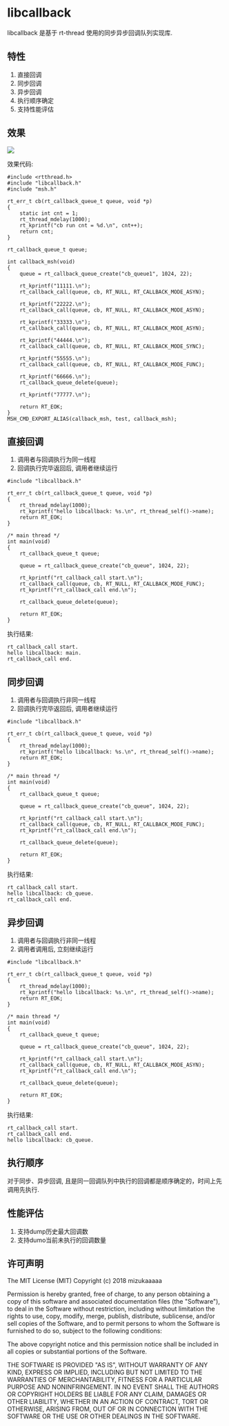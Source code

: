 # libcallback

libcallback 是基于 rt-thread 使用的同步异步回调队列实现库. 

## 特性
1. 直接回调
2. 同步回调
3. 异步回调
4. 执行顺序确定
5. 支持性能评估

## 效果

![](https://i.imgur.com/FWB7Ywp.gif)

效果代码: 

```
#include <rtthread.h>
#include "libcallback.h" 
#include "msh.h" 

rt_err_t cb(rt_callback_queue_t queue, void *p)
{
    static int cnt = 1; 
    rt_thread_mdelay(1000); 
    rt_kprintf("cb run cnt = %d.\n", cnt++); 
    return cnt; 
}

rt_callback_queue_t queue; 

int callback_msh(void)
{
    queue = rt_callback_queue_create("cb_queue1", 1024, 22); 
    
    rt_kprintf("11111.\n"); 
    rt_callback_call(queue, cb, RT_NULL, RT_CALLBACK_MODE_ASYN);
    
    rt_kprintf("22222.\n"); 
    rt_callback_call(queue, cb, RT_NULL, RT_CALLBACK_MODE_ASYN);
    
    rt_kprintf("33333.\n"); 
    rt_callback_call(queue, cb, RT_NULL, RT_CALLBACK_MODE_ASYN);
    
    rt_kprintf("44444.\n"); 
    rt_callback_call(queue, cb, RT_NULL, RT_CALLBACK_MODE_SYNC);
    
    rt_kprintf("55555.\n"); 
    rt_callback_call(queue, cb, RT_NULL, RT_CALLBACK_MODE_FUNC);
    
    rt_kprintf("66666.\n"); 
    rt_callback_queue_delete(queue);  
    
    rt_kprintf("77777.\n"); 
    
    return RT_EOK; 
}
MSH_CMD_EXPORT_ALIAS(callback_msh, test, callback_msh); 
```

## 直接回调

1. 调用者与回调执行为同一线程
2. 回调执行完毕返回后, 调用者继续运行

```
#include "libcallback.h" 

rt_err_t cb(rt_callback_queue_t queue, void *p)
{
    rt_thread_mdelay(1000); 
    rt_kprintf("hello libcallback: %s.\n", rt_thread_self()->name); 
    return RT_EOK; 
}

/* main thread */ 
int main(void)
{
	rt_callback_queue_t queue; 
	
	queue = rt_callback_queue_create("cb_queue", 1024, 22);

	rt_kprintf("rt_callback_call start.\n"); 
	rt_callback_call(queue, cb, RT_NULL, RT_CALLBACK_MODE_FUNC);
	rt_kprintf("rt_callback_call end.\n"); 

	rt_callback_queue_delete(queue); 

	return RT_EOK;
}
```

执行结果: 

```
rt_callback_call start.
hello libcallback: main.
rt_callback_call end.
```

## 同步回调

1. 调用者与回调执行非同一线程
2. 回调执行完毕返回后, 调用者继续运行

```
#include "libcallback.h" 

rt_err_t cb(rt_callback_queue_t queue, void *p)
{
	rt_thread_mdelay(1000); 
    rt_kprintf("hello libcallback: %s.\n", rt_thread_self()->name); 
    return RT_EOK; 
}

/* main thread */ 
int main(void)
{
	rt_callback_queue_t queue; 
	
	queue = rt_callback_queue_create("cb_queue", 1024, 22);

	rt_kprintf("rt_callback_call start.\n"); 
	rt_callback_call(queue, cb, RT_NULL, RT_CALLBACK_MODE_FUNC);
	rt_kprintf("rt_callback_call end.\n"); 

	rt_callback_queue_delete(queue); 

	return RT_EOK;
}
```

执行结果: 

```
rt_callback_call start.
hello libcallback: cb_queue.
rt_callback_call end.
```

## 异步回调

1. 调用者与回调执行非同一线程
2. 调用者调用后, 立刻继续运行

```
#include "libcallback.h" 

rt_err_t cb(rt_callback_queue_t queue, void *p)
{
	rt_thread_mdelay(1000); 
    rt_kprintf("hello libcallback: %s.\n", rt_thread_self()->name); 
    return RT_EOK; 
}

/* main thread */ 
int main(void)
{
	rt_callback_queue_t queue; 
	
	queue = rt_callback_queue_create("cb_queue", 1024, 22);

	rt_kprintf("rt_callback_call start.\n"); 
	rt_callback_call(queue, cb, RT_NULL, RT_CALLBACK_MODE_ASYN);
	rt_kprintf("rt_callback_call end.\n"); 

	rt_callback_queue_delete(queue); 

	return RT_EOK;
}
```

执行结果: 

```
rt_callback_call start.
rt_callback_call end.
hello libcallback: cb_queue.
```

## 执行顺序

对于同步、异步回调, 且是同一回调队列中执行的回调都是顺序确定的，时间上先调用先执行. 

## 性能评估

1. 支持dump历史最大回调数
2. 支持dumo当前未执行的回调数量

## 许可声明

The MIT License (MIT)
Copyright (c) 2018 mizukaaaaa

Permission is hereby granted, free of charge, to any person obtaining a copy
of this software and associated documentation files (the "Software"), to deal
in the Software without restriction, including without limitation the rights
to use, copy, modify, merge, publish, distribute, sublicense, and/or sell
copies of the Software, and to permit persons to whom the Software is
furnished to do so, subject to the following conditions:

The above copyright notice and this permission notice shall be included in all
copies or substantial portions of the Software.

THE SOFTWARE IS PROVIDED "AS IS", WITHOUT WARRANTY OF ANY KIND,
EXPRESS OR IMPLIED, INCLUDING BUT NOT LIMITED TO THE WARRANTIES OF
MERCHANTABILITY, FITNESS FOR A PARTICULAR PURPOSE AND NONINFRINGEMENT.
IN NO EVENT SHALL THE AUTHORS OR COPYRIGHT HOLDERS BE LIABLE FOR ANY CLAIM,
DAMAGES OR OTHER LIABILITY, WHETHER IN AN ACTION OF CONTRACT, TORT OR
OTHERWISE, ARISING FROM, OUT OF OR IN CONNECTION WITH THE SOFTWARE OR THE USE
OR OTHER DEALINGS IN THE SOFTWARE.



